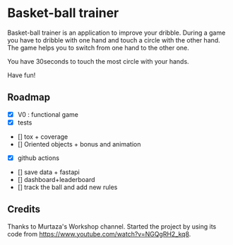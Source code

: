 # Basket-ball trainer

Basket-ball trainer is an application to improve your dribble. During a game you have to dribble with one hand and touch a circle with the other hand. The game helps you to switch from one hand to the other one.

You have 30seconds to touch the most circle with your hands.

Have fun!


## Roadmap

- [X] V0 : functional game
- [X] tests
- [] tox + coverage
- [] Oriented objects + bonus and animation
- [X] github actions
- [] save data + fastapi
- [] dashboard+leaderboard
- [] track the ball and add new rules


## Credits 

Thanks to Murtaza's Workshop channel. Started the project by using its code from https://www.youtube.com/watch?v=NGQgRH2_kq8.